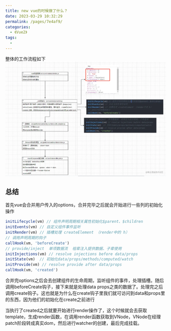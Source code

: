 ```yaml
---
title: new vue的时候做了什么？
date: 2023-03-29 10:32:29
permalink: /pages/7e4af9/
categories:
  - 《Vue2》
tags:
  - 
---
```

整体的工作流程如下  
![image](../.vuepress/public/v2_img4.png)
## 总结
首先vue会合并用户传入的options，合并完毕之后就会开始进行一些列的初始化操作
```js
initLifecycle(vm) // 组件声明周期相关属性初始化$parent、$children
initEvents(vm) // 自定义组件事件监听
initRender(vm) // 插槽处理 createElement （render中的 h）
// 调用声明周期的钩子
callHook(vm, 'beforeCreate')
// provide/inject  单项数据流  祖辈注入提供数据、子辈使用
initInjections(vm) // resolve injections before data/props
initState(vm)  // 初始化data/props/methods/computed/watch
initProvide(vm) // resolve provide after data/props
callHook(vm, 'created')
```
合并完options之后会去创建组件的生命周期，监听组件的事件，处理插槽。随后调用beforeCreate钩子，接下来就是处理data props之类的数据了。处理完之后调用create钩子。这也就是为什么在create钩子里我们就可访问到data和props里的东西，因为他们的初始化在create之前进行

当执行了created之后就要开始进行render操作了，这个时候就会去获取template，生成render函数，在调用render函数获取到VNode，VNode在经理patch阶段转成真实dom，然后进行watcher的创建，最后完成挂载。


